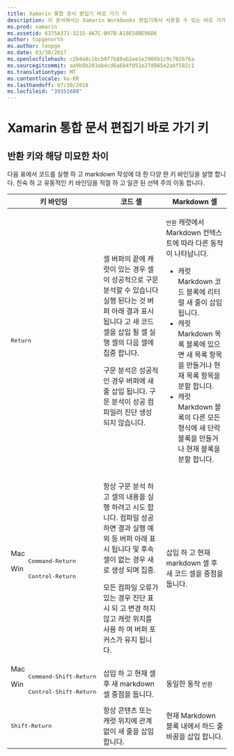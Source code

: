 ```yaml
---
title: Xamarin 통합 문서 편집기 바로 가기 키
description: 이 문서에서는 Xamarin Workbooks 편집기에서 사용할 수 있는 바로 가기 키를 설명 합니다. 특히 반환 키를 사용 하는 다양 한 방법에 살펴봅니다.
ms.prod: xamarin
ms.assetid: 6375A371-3215-4A7C-B97B-A19E58BE96D6
author: topgenorth
ms.author: toopge
ms.date: 03/30/2017
ms.openlocfilehash: c2b4a8c1bcb8f7b88ab2ae1e2906b1c9c702b76a
ms.sourcegitcommit: aa9b9b203ab4cd6a6b4fd51e27d865e2abf582c1
ms.translationtype: MT
ms.contentlocale: ko-KR
ms.lasthandoff: 07/30/2018
ms.locfileid: "39351680"
---
```

# <a name="xamarin-workbooks-editor-keyboard-shortcuts"></a>Xamarin 통합 문서 편집기 바로 가기 키

## <a name="the-return-key-and-its-nuances"></a>반환 키와 해당 미묘한 차이

다음 표에서 코드를 실행 하 고 markdown 작성에 대 한 다양 한 키 바인딩을 설명 합니다. 친숙 하 고 유동적인 키 바인딩을 적절 하 고 일관 된 선택 주의 이동 합니다.

|키 바인딩|코드 셀|Markdown 셀|
|--- |--- |--- |
|<kbd>Return</kbd>|<p>셀 버퍼의 끝에 캐럿이 있는 경우 셀이 성공적으로 구문 분석할 수 있습니다 실행 된다는 것 버퍼 아래 결과 표시 됩니다 고 새 코드 셀을 삽입 될 셀 실행 셀의 다음 셀에 집중 합니다.</p><p>구문 분석은 성공적인 경우 버퍼에 새 줄 삽입 됩니다. 구문 분석이 성공 컴파일러 진단 생성 되지 않습니다.</p>|<p><kbd>반환</kbd> 캐럿에서 Markdown 컨텍스트에 따라 다른 동작이 나타납니다.</p><ul><li>캐럿 Markdown 코드 블록에 리터럴 새 줄이 삽입 됩니다.</li><li>캐럿 Markdown 목록 블록에 있으면 새 목록 항목을 만들거나 현재 목록 항목을 분할 합니다.</li><li>캐럿 Markdown 블록의 다른 모든 형식에 새 단락 블록을 만들거나 현재 블록을 분할 합니다.</li></ul>|
|<dl><dt>Mac</dt><dd><kbd>Command‑Return</kbd></dd><dt>Win</dt><dd><kbd>Control‑Return</kbd></dd></dl>|<p>항상 구문 분석 하 고 셀의 내용을 실행 하려고 시도 합니다. 컴파일 성공 하면 결과 실행 예외 등 버퍼 아래 표시 됩니다 및 후속 셀이 없는 경우 새로 생성 되며 집중.</p><p>모든 컴파일 오류가 있는 경우 진단 표시 되 고 변경 하지 않고 캐럿 위치를 사용 하 여 버퍼 포커스가 유지 됩니다.</p>|삽입 하 고 현재 markdown 셀 후 새 코드 셀을 중점을 둡니다.|
|<dl><dt>Mac</dt><dd><kbd>Command‑Shift‑Return</kbd><dd><dt>Win</dt><dd><kbd>Control‑Shift‑Return</kbd></dd></dl>|삽입 하 고 현재 셀 후 새 markdown 셀 중점을 둡니다.|동일한 동작 <kbd>반환</kbd>|
|<kbd>Shift‑Return</kbd>|항상 콘텐츠 또는 캐럿 위치에 관계 없이 새 줄을 삽입 합니다.|현재 Markdown 블록 내에서 하드 줄 바꿈을 삽입 합니다.|
